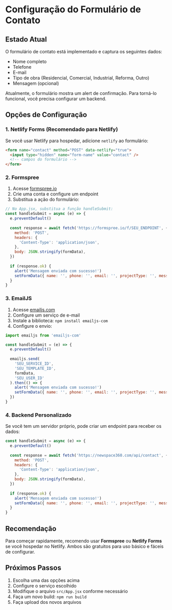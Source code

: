 # Configuração do Formulário de Contato

## Estado Atual

O formulário de contato está implementado e captura os seguintes dados:
- Nome completo
- Telefone
- E-mail
- Tipo de obra (Residencial, Comercial, Industrial, Reforma, Outro)
- Mensagem (opcional)

Atualmente, o formulário mostra um alert de confirmação. Para torná-lo funcional, você precisa configurar um backend.

## Opções de Configuração

### 1. Netlify Forms (Recomendado para Netlify)

Se você usar Netlify para hospedar, adicione `netlify` ao formulário:

```html
<form name="contact" method="POST" data-netlify="true">
  <input type="hidden" name="form-name" value="contact" />
  <!-- campos do formulário -->
</form>
```

### 2. Formspree

1. Acesse [formspree.io](https://formspree.io)
2. Crie uma conta e configure um endpoint
3. Substitua a ação do formulário:

```javascript
// No App.jsx, substitua a função handleSubmit:
const handleSubmit = async (e) => {
  e.preventDefault()
  
  const response = await fetch('https://formspree.io/f/SEU_ENDPOINT', {
    method: 'POST',
    headers: {
      'Content-Type': 'application/json',
    },
    body: JSON.stringify(formData),
  })
  
  if (response.ok) {
    alert('Mensagem enviada com sucesso!')
    setFormData({ name: '', phone: '', email: '', projectType: '', message: '' })
  }
}
```

### 3. EmailJS

1. Acesse [emailjs.com](https://emailjs.com)
2. Configure um serviço de e-mail
3. Instale a biblioteca: `npm install emailjs-com`
4. Configure o envio:

```javascript
import emailjs from 'emailjs-com'

const handleSubmit = (e) => {
  e.preventDefault()
  
  emailjs.send(
    'SEU_SERVICE_ID',
    'SEU_TEMPLATE_ID',
    formData,
    'SEU_USER_ID'
  ).then(() => {
    alert('Mensagem enviada com sucesso!')
    setFormData({ name: '', phone: '', email: '', projectType: '', message: '' })
  })
}
```

### 4. Backend Personalizado

Se você tem um servidor próprio, pode criar um endpoint para receber os dados:

```javascript
const handleSubmit = async (e) => {
  e.preventDefault()
  
  const response = await fetch('https://newspace360.com/api/contact', {
    method: 'POST',
    headers: {
      'Content-Type': 'application/json',
    },
    body: JSON.stringify(formData),
  })
  
  if (response.ok) {
    alert('Mensagem enviada com sucesso!')
    setFormData({ name: '', phone: '', email: '', projectType: '', message: '' })
  }
}
```

## Recomendação

Para começar rapidamente, recomendo usar **Formspree** ou **Netlify Forms** se você hospedar no Netlify. Ambos são gratuitos para uso básico e fáceis de configurar.

## Próximos Passos

1. Escolha uma das opções acima
2. Configure o serviço escolhido
3. Modifique o arquivo `src/App.jsx` conforme necessário
4. Faça um novo build: `npm run build`
5. Faça upload dos novos arquivos

